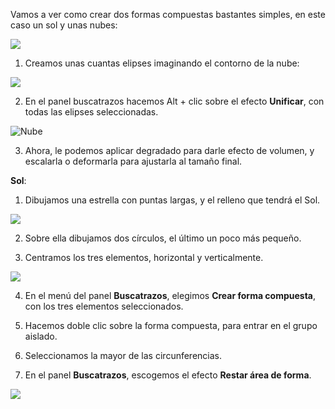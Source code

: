 Vamos a ver como crear dos formas compuestas bastantes simples, en este caso un sol y unas nubes:

![](https://www.aulaclic.es/illustrator-cc/graficos/ej_nuebeysol.jpg)

1. Creamos unas cuantas elipses imaginando el contorno de la nube:

![](https://www.aulaclic.es/illustrator-cc/graficos/ej_nube1.gif)

2. En el panel buscatrazos hacemos Alt + clic sobre el efecto **Unificar**, con todas las elipses seleccionadas.

![Nube](https://www.aulaclic.es/illustrator-cc/graficos/ej_nube2.gif)

3. Ahora, le podemos aplicar degradado para darle efecto de volumen, y escalarla o deformarla para ajustarla al tamaño final.

 

**Sol**:

1. Dibujamos una estrella con puntas largas, y el relleno que tendrá el Sol.

![](https://www.aulaclic.es/illustrator-cc/graficos/ej_sol1.gif)

2. Sobre ella dibujamos dos círculos, el último un poco más pequeño.

3. Centramos los tres elementos, horizontal y verticalmente.

![](https://www.aulaclic.es/illustrator-cc/graficos/ej_sol2.gif)

4. En el menú del panel **Buscatrazos**, elegimos **Crear forma compuesta**, con los tres elementos seleccionados.

5. Hacemos doble clic sobre la forma compuesta, para entrar en el grupo aislado.

6. Seleccionamos la mayor de las circunferencias.

7. En el panel **Buscatrazos**, escogemos el efecto **Restar área de forma**.

![](https://www.aulaclic.es/illustrator-cc/graficos/ej_sol3.gif)